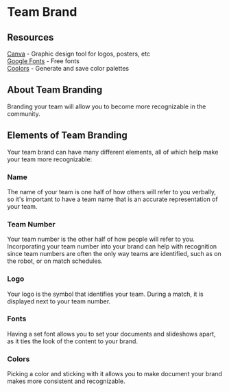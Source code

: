 # Team Brand

## Resources

[Canva](https://canva.com/) - Graphic design tool for logos, posters, etc  
[Google Fonts](https://fonts.google.com) - Free fonts  
[Coolors](https://coolors.co) - Generate and save color palettes

## About Team Branding

Branding your team will allow you to become more recognizable in the community.

## Elements of Team Branding
Your team brand can have many different elements, all of which help make your team more recognizable:

### Name
The name of your team is one half of how others will refer to you verbally, so it's important to have a team name that is an accurate representation of your team.

### Team Number
Your team number is the other half of how people will refer to you. Incorporating your team number into your brand can help with recognition since team numbers are often the only way teams are identified, such as on the robot, or on match schedules.

### Logo
Your logo is the symbol that identifies your team. During a match, it is displayed next to your team number.

### Fonts
Having a set font allows you to set your documents and slideshows apart, as it ties the look of the content to your brand.

### Colors
Picking a color and sticking with it allows you to make document your brand makes more consistent and recognizable.